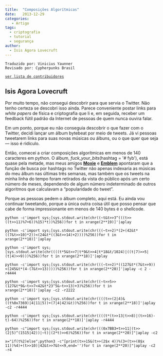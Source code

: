 ```yaml
---
title:  "Composições Algorítmicas"
date:   2013-12-29
categories:
   - Artigo
tags:
  - criptografia
  - tutorial
  - segurança
author:
  - Isis Agora Lovecruft
---
```

```
Traduzido por: Vinicius Yaunner 
Revisado por: Cypherpunks Brasil
```
[```ver lista de contribuidores```](/about/#contribuidores)


## Isis Agora Lovecruft

Por muito tempo, não consegui descobrir para que servia o Twitter. Não tenho certeza se descobri isso ainda. Parece conveniente postar links para *white papers* de física e criptografia que li e, em seguida, receber um feedback fútil padrão da Internet  de pessoas de quem nunca ouvira falar.

Em um ponto, porque eu não conseguia descobrir o que fazer com o Twitter, decidi lançar um álbum bytebeat por meio de tweets. Já vi pessoas tweetarem links para suas novas músicas ou álbuns, ou o que quer que seja — isso é ridículo.

Então, comecei a criar composições algorítmicas em menos de 140 caracteres em python. O álbum, *fuck_your_bits*(hashtag = '# fyb'), está quase pela metade, mas meus amigos **[Moxie](https://moxie.org/)** e **[Emblem](https://twitter.com/emblem__)** apontaram que a função de busca por hashtags no Twitter não apenas indexaria as músicas do meu álbum nas últimas três semanas, mas também que os tweets na minha linha do tempo foram retirados da vista do público após um certo número de meses, dependendo de algum número indeterminado de outros algoritmos que calculavam a “popularidade do tweet”.

Porque as pessoas pedem o álbum completo, aqui está. Eu ainda vou continuar tweetando, porque a única outra coisa útil que posso pensar que cabe de forma impressionante em menos de 140 bytes é o shellcode.

~~~
python -c'import sys;[sys.stdout.write(chr((~t&t>>3^(((t>>((t>>11)%7+6))%15)*t))%256))for t in xrange(2**19)]'|aplay

python -c'import sys;[sys.stdout.write(chr(((~t>>2)*(2+(42&t*((7&t>>10)*2))<(24&t*((3&t>>14)+2))))%256))for t in xrange(2**18)]'|aplay

python -c'import sys;[sys.stdout.write(chr((((t*5&t>>7|t*9&t>>4|t*18&t/1024)|((t|7)>>5|(t|4)>>9)))%256))for t in xrange(2**18)]'|aplay

python -c'import sys;[sys.stdout.write(chr(((~t>>2)*((127&t*(7&t>>9))<(245&t*(4-(7&t>>13)))))%256))for t in xrange(2**20)]'|aplay -c 2 -r4444

python -c'import sys;[sys.stdout.write(chr((~t>>5>>(127&t*9&~t>>7<42&t*23^5&~t>>13)+3)%256))for t in xrange(2**18)]'|aplay -c2 -r2222

python -c'import sys;[sys.stdout.write(chr((((t>>(2|4)&((t%0x7369)|4|11|5))+(7|4|42)&t))%256))for t in xrange(2**18)]'|aplay -c2 -r4444

python -c'import sys;[sys.stdout.write(chr((((t*(t>>13|t>>8)|(t>>16)-t)-64))%256))for t in xrange(2**18)]'|aplay -r4444

python -c"import sys;[sys.stdout.write(chr(((0x7BB3+t>>11|(t>>(2|5)^(1515|42))|~t)|(2*t)>>6)%256))for t in xrange(2**20)]"|aplay -c2

x="if(t%2)else";python3 -c"[print(t>>15&(t>>(2$x 4))%(3+(t>>(8$x 11))%4)+(t>>10)|42&t>>7&t<<9,end='')for t in range(2**20)]"|aplay -c2 -r4
~~~